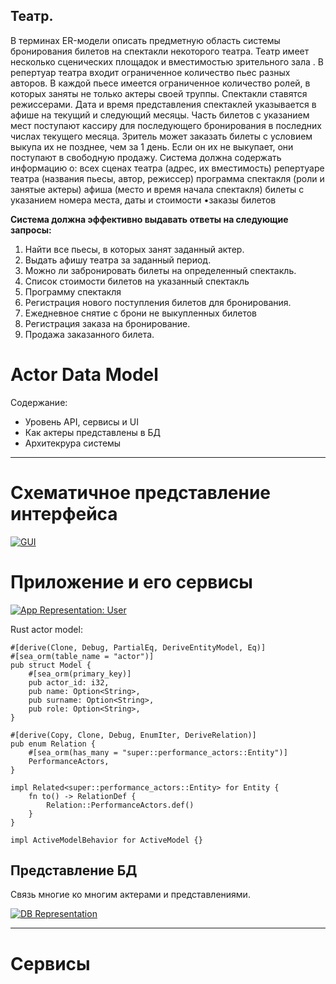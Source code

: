 ## Театр.
В терминах ER-модели описать предметную область системы
бронирования билетов на спектакли некоторого театра.
Театр имеет несколько сценических площадок и вместимостью
зрительного зала . В репертуар театра входит ограниченное количество пьес
разных авторов. В каждой пьесе имеется ограниченное количество ролей, в
которых заняты не только актеры своей труппы. Спектакли ставятся
режиссерами. Дата и время представления спектаклей указывается в афише
на текущий и следующий месяцы. Часть билетов с указанием мест поступают
кассиру для последующего бронирования в последних числах текущего
месяца. Зритель может заказать билеты с условием выкупа их не позднее,
чем за 1 день. Если он их не выкупает, они поступают в свободную продажу.
Система должна содержать информацию о:
всех сценах театра (адрес, их вместимость)
репертуаре театра (названия пьесы, автор, режиссер)
программа спектакля (роли и занятые актеры)
афиша (место и время начала спектакля)
билеты
с
указанием
номера места, даты и
стоимости
•заказы билетов

**Система должна эффективно выдавать ответы на следующие
запросы:**
1. Найти все пьесы, в которых занят заданный актер.
2. Выдать афишу театра за заданный период.
3. Можно ли забронировать билеты на определенный спектакль.
4. Список стоимости билетов на указанный спектакль
5. Программу спектакля
6. Регистрация нового поступления билетов для бронирования.
7. Ежедневное снятие с брони не выкупленных билетов
8. Регистрация заказа на бронирование.
9. Продажа заказанного билета.




# Actor Data Model



Содержание:

- Уровень API, сервисы и UI
- Как актеры представлены в БД
- Архитекрура системы
---

# Схематичное представление интерфейса


[![GUI](https://app.eraser.io/workspace/woFeXqetSkAWaRbPp14v/preview?elements=Kp0B8O81kzgeG9pidlDU_A&type=embed)](https://app.eraser.io/workspace/woFeXqetSkAWaRbPp14v?elements=Kp0B8O81kzgeG9pidlDU_A)

# Приложение и его сервисы
[![App Representation: User](https://app.eraser.io/workspace/woFeXqetSkAWaRbPp14v/preview?elements=I8B62krAznuNELFuUcsBWg&type=embed)](https://app.eraser.io/workspace/woFeXqetSkAWaRbPp14v?elements=I8B62krAznuNELFuUcsBWg)

Rust actor model:

```
#[derive(Clone, Debug, PartialEq, DeriveEntityModel, Eq)]
#[sea_orm(table_name = "actor")]
pub struct Model {
    #[sea_orm(primary_key)]
    pub actor_id: i32,
    pub name: Option<String>,
    pub surname: Option<String>,
    pub role: Option<String>,
}

#[derive(Copy, Clone, Debug, EnumIter, DeriveRelation)]
pub enum Relation {
    #[sea_orm(has_many = "super::performance_actors::Entity")]
    PerformanceActors,
}

impl Related<super::performance_actors::Entity> for Entity {
    fn to() -> RelationDef {
        Relation::PerformanceActors.def()
    }
}

impl ActiveModelBehavior for ActiveModel {}
```
## Представление БД
Связь многие ко многим актерами и представлениями.

[![DB Representation](https://app.eraser.io/workspace/woFeXqetSkAWaRbPp14v/preview?elements=MTnr_g8XwjA22zUwvC-fOw&type=embed)](https://app.eraser.io/workspace/woFeXqetSkAWaRbPp14v?elements=MTnr_g8XwjA22zUwvC-fOw)



---

# Сервисы


